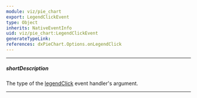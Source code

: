 ```yaml
---
module: viz/pie_chart
export: LegendClickEvent
type: Object
inherits: NativeEventInfo
uid: viz/pie_chart:LegendClickEvent
generateTypeLink: 
references: dxPieChart.Options.onLegendClick
---
```

---
##### shortDescription
The type of the [legendClick]({basewidgetpath}/Events/#legendClick) event handler's argument.

---
<!-- Description goes here -->